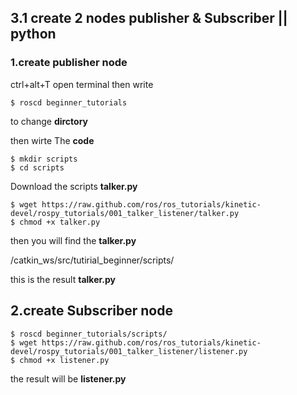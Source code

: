  ## 3.1 create 2 nodes publisher & Subscriber || python
 
 ### 1.create publisher node
 
 ctrl+alt+T open terminal then write 
 
 `$ roscd beginner_tutorials`
 
 to change **dirctory**
 
 then wirte The **code**
 
 ```
 $ mkdir scripts
 $ cd scripts
 ```
 
 Download the scripts **talker.py**
 ```
 $ wget https://raw.github.com/ros/ros_tutorials/kinetic-devel/rospy_tutorials/001_talker_listener/talker.py
$ chmod +x talker.py
 ```
 
 then you will find the **talker.py**
 
 /catkin_ws/src/tutirial_beginner/scripts/ 
 
 this is the result **talker.py**
 
 
 ## 2.create Subscriber node
  ```
 $ roscd beginner_tutorials/scripts/
$ wget https://raw.github.com/ros/ros_tutorials/kinetic-devel/rospy_tutorials/001_talker_listener/listener.py
$ chmod +x listener.py
  ```
 
 the result will be  **listener.py** 
 
 

